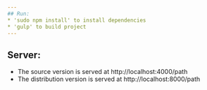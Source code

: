 ```yaml
---
## Run:
* 'sudo npm install' to install dependencies
* 'gulp' to build project
---
```

## Server:
* The source version is served at http://localhost:4000/path
* The distribution version is served at http://localhost:8000/path
